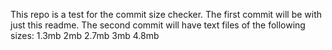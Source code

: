 This repo is a test for the commit size checker.
The first commit will be with just this readme.
The second commit will have text files of the following sizes:
1.3mb
2mb
2.7mb
3mb
4.8mb